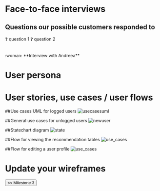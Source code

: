 
# Face-to-face interviews
## Questions our possible customers responded to
:question: question 1
:question: question 2

<br/>
:woman: **Interview with Andreea**

# User persona

# User stories, use cases / user flows
##Use cases UML for logged users
<img src="/connect.github.io/images/use_cases/use_cases_uml.png" alt="usecasesuml" >

##General use cases for unlogged users
<img src="/connect.github.io/images/use_cases/new_user_case.png" alt="newuser" >

##Statechart diagram
<img src="/connect.github.io/images/use_cases/statechart_uml.png" alt="state" >

##Flow for viewing the recommendation tables
<img src="/connect.github.io/images/use_cases/show_recommendation_tables.png" alt="use_cases" >

##Flow for editing a user profile
<img src="/connect.github.io/images/use_cases/edit_profiles.png" alt="use_cases" >

# Update your wireframes

<input type="button" class="button" value="<< Milestone 3" onclick="window.location.href='milestone3.html'" />
